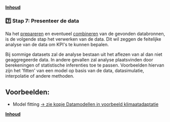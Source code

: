 **[Inhoud](ToC.md)**

### :seven: Stap 7: Presenteer de data

Na het [prepareren](Stap_5.md) en eventueel [combineren](Stap_6.md) van de gevonden databronnen, is de volgende stap het verwerken van de data. Dit wil zeggen de feitelijke analyse van de data om KPI's te kunnen bepalen.

Bij sommige datasets zal de analyse bestaan uit het aflezen van al dan niet geaggregeerde data. In andere gevallen zal analyse plaatsvinden door berekeningen of statistische inferenties toe te passen. Voorbeelden hiervan zijn het 'fitten' van een model op basis van de data, datasimulatie, interpolatie of andere methoden. 

## Voorbeelden:
+ Model fitting [-> zie kopje Datamodellen in voorbeeld klimaatadaptatie](vb-klimaatadaptatie.md)

**[Inhoud](ToC.md)**

